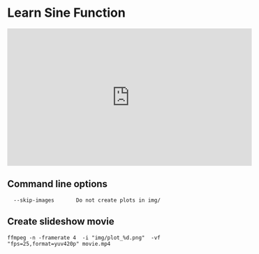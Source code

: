 # Learn Sine Function

<iframe width="560" height="315" src="https://www.youtube.com/embed/jzYQYGXYPpA" frameborder="0" allow="autoplay; encrypted-media" allowfullscreen></iframe>

## Command line options

```
  --skip-images       Do not create plots in img/
```

## Create slideshow movie

```
ffmpeg -n -framerate 4  -i "img/plot_%d.png"  -vf "fps=25,format=yuv420p" movie.mp4
```
